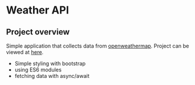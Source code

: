 # Weather API

## Project overview

Simple application that collects data from [openweathermap](https://openweathermap.org/).
Project can be viewed at [here](https://tinozg.github.io/Simple_Weather_APP/index.html).

- Simple styling with bootstrap
- using ES6 modules
- fetching data with async/await
